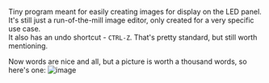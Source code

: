 Tiny program meant for easily creating images for display on the LED panel.
It's still just a run-of-the-mill image editor, only created for a very specific use case.  
It also has an undo shortcut - <code>CTRL-Z</code>. That's pretty standard, but still worth mentioning.  
  
Now words are nice and all, but a picture is worth a thousand words, so here's one:
![image](https://github.com/user-attachments/assets/e2785d4c-3ff3-405b-86d4-385fbdb1d616)
